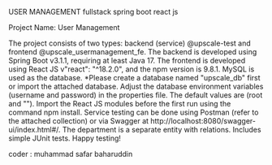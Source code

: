 USER MANAGEMENT fullstack spring boot react js

Project Name: User Management

The project consists of two types: backend (service) @upscale-test and frontend @upscale_usermanagement_fe.
The backend is developed using Spring Boot v3.1.1, requiring at least Java 17.
The frontend is developed using React JS v"react": "^18.2.0", and the npm version is 9.8.1.
MySQL is used as the database. *Please create a database named "upscale_db" first or import the attached database.
Adjust the database environment variables (username and password) in the properties file. The default values are (root and "").
Import the React JS modules before the first run using the command npm install.
Service testing can be done using Postman (refer to the attached collection) or via Swagger at http://localhost:8080/swagger-ui/index.html#/.
The department is a separate entity with relations.
Includes simple JUnit tests.
Happy testing!

coder : muhammad safar baharuddin 

